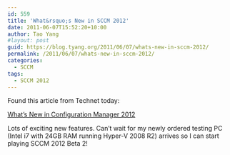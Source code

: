 ```yaml
---
id: 559
title: 'What&rsquo;s New in SCCM 2012'
date: 2011-06-07T15:52:20+10:00
author: Tao Yang
#layout: post
guid: https://blog.tyang.org/2011/06/07/whats-new-in-sccm-2012/
permalink: /2011/06/07/whats-new-in-sccm-2012/
categories:
  - SCCM
tags:
  - SCCM 2012
---
```

Found this article from Technet today:

<a href="http://technet.microsoft.com/en-us/library/gg699359.aspx">What’s New in Configuration Manager 2012</a>

Lots of exciting new features. Can’t wait for my newly ordered testing PC (Intel i7 with 24GB RAM running Hyper-V 2008 R2) arrives so I can start playing SCCM 2012 Beta 2!